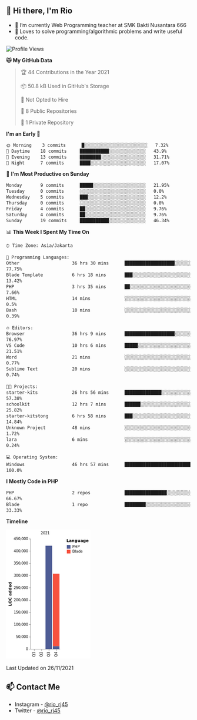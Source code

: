 ## 👋 Hi there, I'm Rio 

-  🔭 I’m currently Web Programming teacher at SMK Bakti Nusantara 666
-  💬 Loves to solve programming/algorithmic problems and write useful code.

<!--START_SECTION:waka-->
![Profile Views](http://img.shields.io/badge/Profile%20Views-3-blue)

**🐱 My GitHub Data** 

> 🏆 44 Contributions in the Year 2021
 > 
> 📦 50.8 kB Used in GitHub's Storage 
 > 
> 🚫 Not Opted to Hire
 > 
> 📜 8 Public Repositories 
 > 
> 🔑 1 Private Repository 
 > 
**I'm an Early 🐤** 

```text
🌞 Morning    3 commits      █░░░░░░░░░░░░░░░░░░░░░░░░   7.32% 
🌆 Daytime    18 commits     ███████████░░░░░░░░░░░░░░   43.9% 
🌃 Evening    13 commits     ████████░░░░░░░░░░░░░░░░░   31.71% 
🌙 Night      7 commits      ████░░░░░░░░░░░░░░░░░░░░░   17.07%

```
📅 **I'm Most Productive on Sunday** 

```text
Monday       9 commits      █████░░░░░░░░░░░░░░░░░░░░   21.95% 
Tuesday      0 commits      ░░░░░░░░░░░░░░░░░░░░░░░░░   0.0% 
Wednesday    5 commits      ███░░░░░░░░░░░░░░░░░░░░░░   12.2% 
Thursday     0 commits      ░░░░░░░░░░░░░░░░░░░░░░░░░   0.0% 
Friday       4 commits      ██░░░░░░░░░░░░░░░░░░░░░░░   9.76% 
Saturday     4 commits      ██░░░░░░░░░░░░░░░░░░░░░░░   9.76% 
Sunday       19 commits     ███████████░░░░░░░░░░░░░░   46.34%

```


📊 **This Week I Spent My Time On** 

```text
⌚︎ Time Zone: Asia/Jakarta

💬 Programming Languages: 
Other                    36 hrs 30 mins      ███████████████████░░░░░░   77.75% 
Blade Template           6 hrs 18 mins       ███░░░░░░░░░░░░░░░░░░░░░░   13.42% 
PHP                      3 hrs 35 mins       ██░░░░░░░░░░░░░░░░░░░░░░░   7.66% 
HTML                     14 mins             ░░░░░░░░░░░░░░░░░░░░░░░░░   0.5% 
Bash                     10 mins             ░░░░░░░░░░░░░░░░░░░░░░░░░   0.39%

🔥 Editors: 
Browser                  36 hrs 9 mins       ███████████████████░░░░░░   76.97% 
VS Code                  10 hrs 6 mins       █████░░░░░░░░░░░░░░░░░░░░   21.51% 
Word                     21 mins             ░░░░░░░░░░░░░░░░░░░░░░░░░   0.77% 
Sublime Text             20 mins             ░░░░░░░░░░░░░░░░░░░░░░░░░   0.74%

🐱‍💻 Projects: 
starter-kits             26 hrs 56 mins      ██████████████░░░░░░░░░░░   57.38% 
schoolkit                12 hrs 7 mins       ██████░░░░░░░░░░░░░░░░░░░   25.82% 
starter-kitstong         6 hrs 58 mins       ███░░░░░░░░░░░░░░░░░░░░░░   14.84% 
Unknown Project          48 mins             ░░░░░░░░░░░░░░░░░░░░░░░░░   1.72% 
lara                     6 mins              ░░░░░░░░░░░░░░░░░░░░░░░░░   0.24%

💻 Operating System: 
Windows                  46 hrs 57 mins      █████████████████████████   100.0%

```

**I Mostly Code in PHP** 

```text
PHP                      2 repos             ████████████████░░░░░░░░░   66.67% 
Blade                    1 repo              ████████░░░░░░░░░░░░░░░░░   33.33%

```


**Timeline**

![Chart not found](https://raw.githubusercontent.com/neushepa/neushepa/main/charts/bar_graph.png) 


 Last Updated on 26/11/2021
<!--END_SECTION:waka-->

## 📫 Contact Me
- Instagram - [@rio_rj45](https://www.instagram.com/rio_rj45/)
- Twitter - [@rio_rj45](https://twitter.com/rio_rj45)
